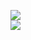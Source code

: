 [![](https://img.shields.io/badge/Made%20With-Github%20Spray-lightgrey.svg?style=for-the-badge&logo=github)](https://github.com/Annihil/github-spray#5135)  
[![](https://i.imgur.com/2DrTn0Z.gif)](https://github.com/Annihil/github-spray)